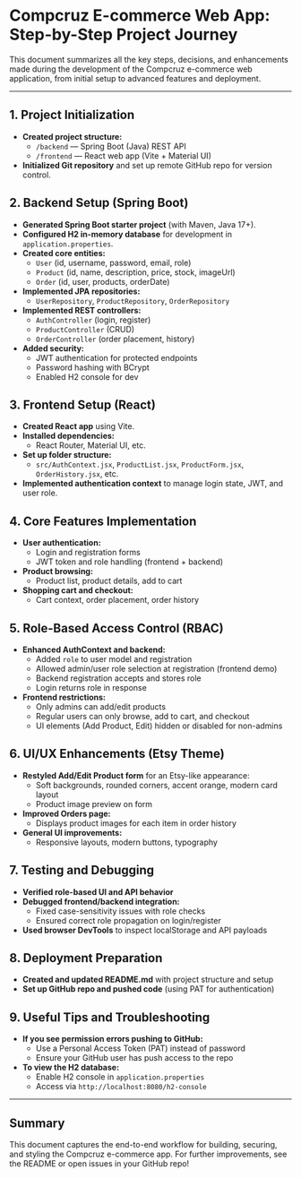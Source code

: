# Compcruz E-commerce Web App: Step-by-Step Project Journey

This document summarizes all the key steps, decisions, and enhancements made during the development of the Compcruz e-commerce web application, from initial setup to advanced features and deployment.

---

## 1. Project Initialization
- **Created project structure:**
  - `/backend` — Spring Boot (Java) REST API
  - `/frontend` — React web app (Vite + Material UI)
- **Initialized Git repository** and set up remote GitHub repo for version control.

## 2. Backend Setup (Spring Boot)
- **Generated Spring Boot starter project** (with Maven, Java 17+).
- **Configured H2 in-memory database** for development in `application.properties`.
- **Created core entities:**
  - `User` (id, username, password, email, role)
  - `Product` (id, name, description, price, stock, imageUrl)
  - `Order` (id, user, products, orderDate)
- **Implemented JPA repositories:**
  - `UserRepository`, `ProductRepository`, `OrderRepository`
- **Implemented REST controllers:**
  - `AuthController` (login, register)
  - `ProductController` (CRUD)
  - `OrderController` (order placement, history)
- **Added security:**
  - JWT authentication for protected endpoints
  - Password hashing with BCrypt
  - Enabled H2 console for dev

## 3. Frontend Setup (React)
- **Created React app** using Vite.
- **Installed dependencies:**
  - React Router, Material UI, etc.
- **Set up folder structure:**
  - `src/AuthContext.jsx`, `ProductList.jsx`, `ProductForm.jsx`, `OrderHistory.jsx`, etc.
- **Implemented authentication context** to manage login state, JWT, and user role.

## 4. Core Features Implementation
- **User authentication:**
  - Login and registration forms
  - JWT token and role handling (frontend + backend)
- **Product browsing:**
  - Product list, product details, add to cart
- **Shopping cart and checkout:**
  - Cart context, order placement, order history

## 5. Role-Based Access Control (RBAC)
- **Enhanced AuthContext and backend:**
  - Added `role` to user model and registration
  - Allowed admin/user role selection at registration (frontend demo)
  - Backend registration accepts and stores role
  - Login returns role in response
- **Frontend restrictions:**
  - Only admins can add/edit products
  - Regular users can only browse, add to cart, and checkout
  - UI elements (Add Product, Edit) hidden or disabled for non-admins

## 6. UI/UX Enhancements (Etsy Theme)
- **Restyled Add/Edit Product form** for an Etsy-like appearance:
  - Soft backgrounds, rounded corners, accent orange, modern card layout
  - Product image preview on form
- **Improved Orders page:**
  - Displays product images for each item in order history
- **General UI improvements:**
  - Responsive layouts, modern buttons, typography

## 7. Testing and Debugging
- **Verified role-based UI and API behavior**
- **Debugged frontend/backend integration:**
  - Fixed case-sensitivity issues with role checks
  - Ensured correct role propagation on login/register
- **Used browser DevTools** to inspect localStorage and API payloads

## 8. Deployment Preparation
- **Created and updated README.md** with project structure and setup
- **Set up GitHub repo and pushed code** (using PAT for authentication)

## 9. Useful Tips and Troubleshooting
- **If you see permission errors pushing to GitHub:**
  - Use a Personal Access Token (PAT) instead of password
  - Ensure your GitHub user has push access to the repo
- **To view the H2 database:**
  - Enable H2 console in `application.properties`
  - Access via `http://localhost:8080/h2-console`

---

## Summary
This document captures the end-to-end workflow for building, securing, and styling the Compcruz e-commerce app. For further improvements, see the README or open issues in your GitHub repo!
